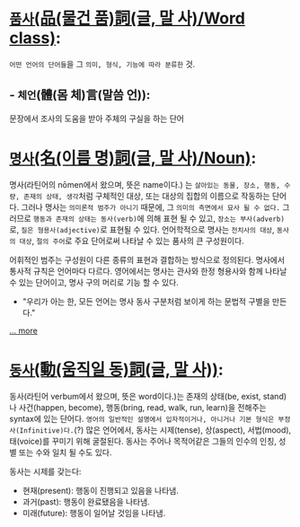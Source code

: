 # [``품사``(品(물건 품)詞(글, 말 사)/Word class)](https://dic.daum.net/word/view.do?wordid=kkw000280267&q=%ED%92%88%EC%82%AC&supid=kku000357778): 
`어떤 언어의 단어들`을 그 `의미, 형식, 기능에 따라 분류한` 것.
## - `체언`(體(몸 체)言(말씀 언)): 
문장에서 조사의 도움을 받아 주체의 구실을 하는 단어

# [`명사`(名(이름 명)詞(글, 말 사)/Noun)](https://en.wikipedia.org/wiki/Noun):
명사(라틴어의 nōmen에서 왔으며, 뜻은 name이다.) 는 `살아있는 동물, 장소, 행동, 수량, 존재의 상태, 생각`처럼 구체적인 대상, 또는 대상의 집합의 이름으로 작동하는 단어다. 그러나 명사는 `의미론적 범주가 아니기` 때문에, 그 `의미의 측면에서 묘사 될 수 없다.` 그러므로 `행동과 존재의 상태는 동사(verb)`에 의해 표현 될 수 있고, `장소는 부사(adverb)`로, `질은 형용사(adjective)`로 표현될 수 있다. 언어학적으로 명사는 `전치사의 대상`, `동사의 대상`, `절의 주어`로 주요 단어로써 나타날 수 있는 품사의 큰 구성원이다.

어휘적인 범주는 구성원이 다른 종류의 표현과 결합하는 방식으로 정의된다. 명사에서 통사적 규칙은 언어마다 다르다. 영어에서는 명사는 관사와 한정 형용사와 함께 나타날 수 있는 단어이고, 명사 구의 머리로 기능 할 수 있다.
- "우리가 아는 한, 모든 언어는 명사 동사 구분처럼 보이게 하는 문법적 구별을 만든다."

[... more](Noun.md)

# [`동사`(動(움직일 동)詞(글, 말 사))](https://en.wikipedia.org/wiki/Verb):
동사(라틴어 verbum에서 왔으며, 뜻은 word이다.)는 존재의 상태(be, exist, stand)나 사건(happen, become), 행동(bring, read, walk, run, learn)을 전해주는 syntax에 있는 단어다. `영어의 일반적인 설명에서 입자적이거나, 아니거나 기본 형식은 부정사(Infinitive)다.`(?) 많은 언어에서, 동사는 시제(tense), 상(aspect), 서법(mood), 태(voice)를 꾸미기 위해 굴절된다. 동사는 주어나 목적어같은 그들의 인수의 인칭, 성별 또는 수와 일치 될 수도 있다.

동사는 시제를 갖는다:
- 현재(present): 행동이 진행되고 있음을 나타냄.
- 과거(past): 행동이 완료됐음을 나타냄.
- 미래(future): 행동이 일어날 것임을 나타냄.










